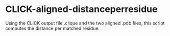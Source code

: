 # CLICK-aligned-distanceperresidue
Using the CLICK output file .clique and the two aligned .pdb files, this script computes the distance per matched residue.
